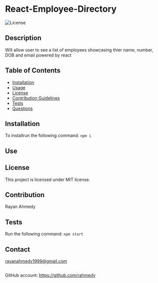 # React-Employee-Directory
      
    
![License](https://img.shields.io/badge/License-MIT-blue.svg)
## Description
Will allow user to see a list of employees showcasing thier name, number, DOB and email powered by react
## Table of Contents
* [Installation](#installation)
* [Usage](#usage)
* [License](#license)
* [Contribution Guidelines](#contribution-guidelines)
* [Tests](#tests)
* [Questions](#questions)
## Installation
To installrun the following command:
``` npm i ```
## Use

## License
This project is licensed under MIT license.
## Contribution 
Rayan Ahmedy
## Tests
Run the following command:
``` npm start ```


## Contact
rayanahmedy1999@gmail.com
##
GitHub account:  https://github.com/rahmedy
